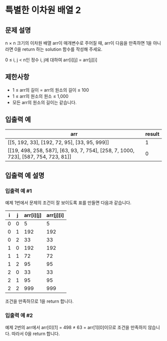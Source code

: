 # 특별한 이차원 배열 2


## 문제 설명
n × n 크기의 이차원 배열 arr이 매개변수로 주어질 때, arr이 다음을 만족하면 1을 아니라면 0을 return 하는 solution 함수를 작성해 주세요.

0 ≤ i, j < n인 정수 i, j에 대하여 arr[i][j] = arr[j][i]

## 제한사항
- 1 ≤ arr의 길이 = arr의 원소의 길이 ≤ 100
- 1 ≤ arr의 원소의 원소 ≤ 1,000
- 모든 arr의 원소의 길이는 같습니다.

## 입출력 예
|arr|result|
|-|-|
|[[5, 192, 33], [192, 72, 95], [33, 95, 999]]|1|
|[[19, 498, 258, 587], [63, 93, 7, 754], [258, 7, 1000, 723], [587, 754, 723, 81]]|0|

## 입출력 예 설명

### 입출력 예 #1
예제 1번에서 문제의 조건이 잘 보이도록 표를 만들면 다음과 같습니다.

|i|j|arr[i][j]|arr[j][i]|
|-|-|-|-|
|0|0|5|5|
|0|1|192|192|
|0|2|33|33|
|1|0|192|192|
|1|1|72|72|
|1|2|95|95|
|2|0|33|33|
|2|1|95|95|
|2|2|999|999|

조건을 만족하므로 1을 return 합니다.

### 입출력 예 #2
예제 2번의 arr에서 arr[0][1] = 498 ≠ 63 = arr[1][0]이므로 조건을 만족하지 않습니다. 따라서 0을 return 합니다.